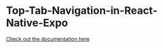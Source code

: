 # Top-Tab-Navigation-in-React-Native-Expo
[Check out the documentation here](https://geeksindia7.blogspot.com/2021/05/top-tab-navigation-in-react-native-expo.html)
